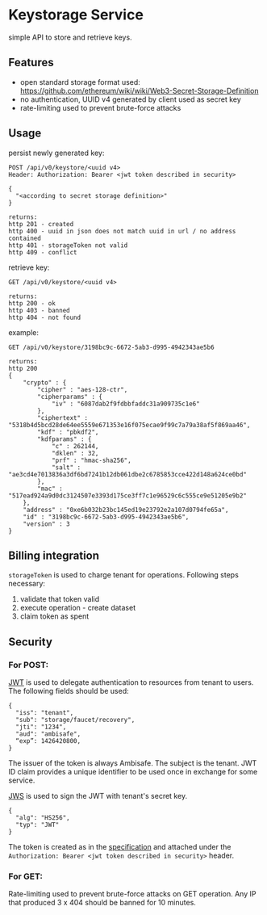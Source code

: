 # Keystorage Service

simple API to store and retrieve keys.

## Features

- open standard storage format used: https://github.com/ethereum/wiki/wiki/Web3-Secret-Storage-Definition
- no authentication, UUID v4 generated by client used as secret key
- rate-limiting used to prevent brute-force attacks

## Usage

persist newly generated key:
```
POST /api/v0/keystore/<uuid v4>
Header: Authorization: Bearer <jwt token described in security>

{
  "<according to secret storage definition>"
}

returns:
http 201 - created
http 400 - uuid in json does not match uuid in url / no address contained
http 401 - storageToken not valid
http 409 - conflict
```

retrieve key:
```
GET /api/v0/keystore/<uuid v4>

returns:
http 200 - ok
http 403 - banned
http 404 - not found
```

example:
```
GET /api/v0/keystore/3198bc9c-6672-5ab3-d995-4942343ae5b6

returns:
http 200
{
    "crypto" : {
        "cipher" : "aes-128-ctr",
        "cipherparams" : {
            "iv" : "6087dab2f9fdbbfaddc31a909735c1e6"
        },
        "ciphertext" : "5318b4d5bcd28de64ee5559e671353e16f075ecae9f99c7a79a38af5f869aa46",
        "kdf" : "pbkdf2",
        "kdfparams" : {
            "c" : 262144,
            "dklen" : 32,
            "prf" : "hmac-sha256",
            "salt" : "ae3cd4e7013836a3df6bd7241b12db061dbe2c6785853cce422d148a624ce0bd"
        },
        "mac" : "517ead924a9d0dc3124507e3393d175ce3ff7c1e96529c6c555ce9e51205e9b2"
    },
    "address" : "0xe6b032b23bc145ed19e23792e2a107d0794fe65a",
    "id" : "3198bc9c-6672-5ab3-d995-4942343ae5b6",
    "version" : 3
}
```

## Billing integration

`storageToken` is used to charge tenant for operations. Following steps necessary:

1. validate that token valid
2. execute operation - create dataset
3. claim token as spent


## Security 

### For POST:

[JWT](https://tools.ietf.org/html/draft-ietf-oauth-json-web-token-32) is used to delegate authentication to resources from tenant to users. The following fields should be used:

```
{
  "iss": "tenant",
  "sub": "storage/faucet/recovery",
  "jti": "1234",
  "aud": "ambisafe",
  “exp”: 1426420800,
}
```
The issuer of the token is always Ambisafe. The subject is the tenant. JWT ID claim provides a unique identifier to be used once in exchange for some service.

[JWS](https://tools.ietf.org/html/draft-ietf-jose-json-web-signature-41) is used to sign the JWT with tenant's secret key.

```
{
  "alg": "HS256",
  "typ": "JWT"
}
```
The token is created as in the [specification](https://jwt.io) and attached under the `Authorization: Bearer <jwt token described in security>` header.

### For GET:

Rate-limiting used to prevent brute-force attacks on GET operation. Any IP that produced 3 x 404 should be banned for 10 minutes.
